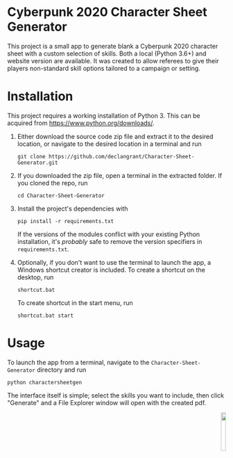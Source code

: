 # Cyberpunk 2020 Character Sheet Generator

This project is a small app to generate blank a Cyberpunk 2020 character sheet with a custom selection of skills.
Both a local (Python 3.6+) and website version are available.
It was created to allow referees to give their players non-standard skill options tailored to a campaign or setting.

# Installation

This project requires a working installation of Python 3.
This can be acquired from https://www.python.org/downloads/.

1.
    Either download the source code zip file and extract it to the desired location, or navigate to the desired location in a terminal and run

    `git clone https://github.com/declangrant/Character-Sheet-Generator.git`

2.
    If you downloaded the zip file, open a terminal in the extracted folder.
    If you cloned the repo, run

    `cd Character-Sheet-Generator`

3.
    Install the project's dependencies with

    `pip install -r requirements.txt`

    If the versions of the modules conflict with your existing Python installation, it's *probably* safe to remove the version specifiers in `requirements.txt`.

4.
    Optionally, if you don't want to use the terminal to launch the app, a Windows shortcut creator is included. To create a shortcut on the desktop, run

    `shortcut.bat`

    To create shortcut in the start menu, run

    `shortcut.bat start`

# Usage

To launch the app from a terminal, navigate to the `Character-Sheet-Generator` directory and run

`python charactersheetgen`

The interface itself is simple; select the skills you want to include, then click "Generate" and a File Explorer window will open with the created pdf.

<p align="right">
  <img src="https://i0.wp.com/rtalsoriangames.com/wp-content/uploads/2019/06/justcyberpunklogo.png" width="15%"/>
</p>